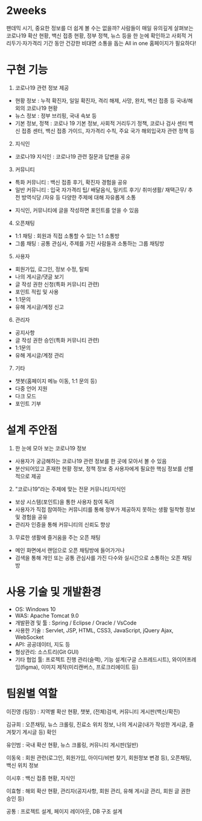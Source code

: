 # 2weeks
팬데믹 시기, 중요한 정보를 더 쉽게 볼 수는 없을까?
사람들이 매일 유의깊게 살펴보는 코로나19 확산 현황, 백신 접종 현황, 정부 정책, 뉴스 등을 한 눈에 확인하고 사회적 거리두기·자가격리 기간 동안 건강한 비대면 소통을 돕는 All in one 홈페이지가 필요하다!

# 구현 기능
1. 코로나19 관련 정보 제공
- 현황 정보 : 누적 확진자, 일일 확진자, 격리 해제, 사망, 완치, 백신 접종 등 국내/해외의 코로나19 현황
- 뉴스 정보 : 정부 브리핑, 국내 속보 등
- 기본 정보, 정책 : 코로나 19 기본 정보, 사회적 거리두기 정책, 코로나 검사 센터 백신 접종 센터, 백신 접종 가이드, 자가격리 수칙, 주요 국가 해외입국자 관련 정책 등

2. 지식인
- 코로나19 지식인 : 코로나19 관련 질문과 답변을 공유

3. 커뮤니티
- 특화 커뮤니티 : 백신 접종 후기, 확진자 경험을 공유
- 일반 커뮤니티 : 입국 자가격리 팁/ 배달음식, 밀키트 후기/ 취미생활/ 재택근무/ 추천 방역식당 /자유 등 다양한 주제에 대해 자유롭게 소통

* 지식인, 커뮤니티에 글을 작성하면 포인트를 얻을 수 있음

4. 오픈채팅
- 1:1 채팅 : 회원과 직접 소통할 수 있는 1:1 소통방
- 그룹 채팅 : 공통 관심사, 주제를 가진 사람들과 소통하는 그룹 채팅방

5. 사용자
- 회원가입, 로그인, 정보 수정, 탈퇴
- 나의 게시글/댓글 보기
- 글 작성 권한 신청(특화 커뮤니티 관련)
- 포인트 적립 및 사용
- 1:1문의
- 유해 게시글/계정 신고

6. 관리자
- 공지사항
- 글 작성 권한 승인(특화 커뮤니티 관련)
- 1:1문의
- 유해 게시글/계정 관리

7. 기타
- 챗봇(홈페이지 메뉴 이동, 1:1 문의 등)
- 다중 언어 지원
- 다크 모드
- 포인트 기부

# 설계 주안점
1. 한 눈에 모아 보는 코로나19 정보
- 사용자가 궁금해하는 코로나19 관련 정보를 한 곳에 모아서 볼 수 있음
- 분산되어있고 혼재한 현황 정보, 정책 정보 중 사용자에게 필요한 핵심 정보를 선별적으로 제공

2. "코로나19"라는 주제에 맞는 전문 커뮤니티/지식인
- 보상 시스템(포인트)을 통한 사용자 참여 독려
- 사용자가 직접 참여하는 커뮤니티를 통해 정부가 제공하지 못하는 생활 밀착형 정보 및 경험을 공유
- 관리자 인증을 통해 커뮤니티의 신뢰도 향상

3. 무료한 생활에 즐거움을 주는 오픈 채팅
- 메인 화면에서 랜덤으로 오픈 채팅방에 들어가거나
- 검색을 통해 개인 또는 공통 관심사를 가진 다수와 실시간으로 소통하는 오픈 채팅방

# 사용 기술 및 개발환경
- OS: Windows 10
- WAS: Apache Tomcat 9.0
- 개발환경 및 툴 : Spring / Eclipse / Oracle / VsCode
- 사용한 기술 : Servlet, JSP, HTML, CSS3, JavaScript, jQuery Ajax, WebSocket
- API: 공공데이터, 지도 등
- 형상관리: 소스트리(Git GUI)
- 기타 협업 툴: 프로젝트 진행 관리(슬랙), 기능 설계(구글 스프레드시트), 와이어프레임(figma), 이미지 제작(미리캔버스, 프로크리에이트 등)

# 팀원별 역할
이진영 (팀장) : 지역별 확산 현황, 챗봇, (전체)검색, 커뮤니티 게시판(백신/확진)

김규희 : 오픈채팅, 뉴스 크롤링, 진료소 위치 정보, 나의 게시글(내가 작성한 게시글, 즐겨찾기 게시글 등) 확인

유인범 : 국내 확산 현황, 뉴스 크롤링, 커뮤니티 게시판(일반)

이동욱 : 회원 관련(로그인, 회원가입, 아이디/비번 찾기, 회원정보 변경 등), 오픈채팅, 백신 위치 정보

이시후 : 백신 접종 현황, 지식인

이효형 : 해외 확산 현황, 관리자(공지사항, 회원 관리, 유해 게시글 관리, 회원 글 권한 승인 등)

공통 : 프로젝트 설계, 페이지 레이아웃, DB 구조 설계
